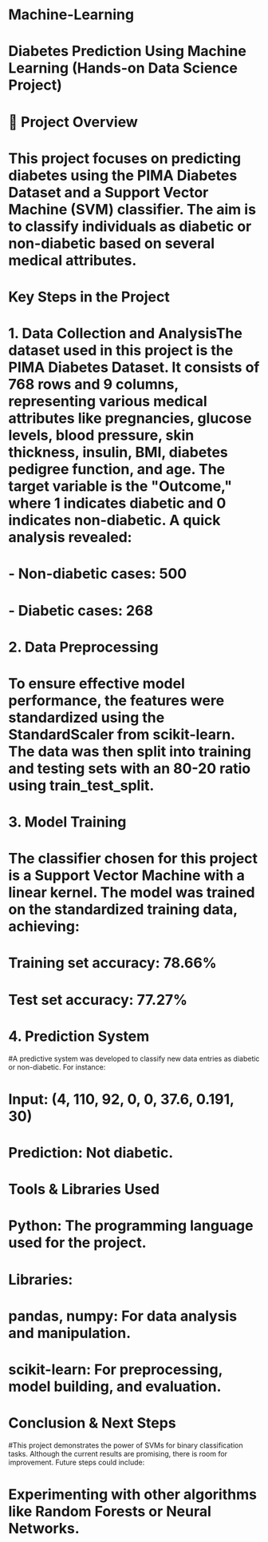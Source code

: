 # Machine-Learning

# Diabetes Prediction Using Machine Learning (Hands-on Data Science Project)

# 🚀 Project Overview
# This project focuses on predicting diabetes using the PIMA Diabetes Dataset and a Support Vector Machine (SVM) classifier. The aim is to classify individuals as diabetic or non-diabetic based on several medical attributes.

# Key Steps in the Project

# 1. Data Collection and AnalysisThe dataset used in this project is the PIMA Diabetes Dataset. It consists of 768 rows and 9 columns, representing various medical attributes like pregnancies, glucose levels, blood pressure, skin thickness, insulin, BMI, diabetes pedigree function, and age. The target variable is the "Outcome," where 1 indicates diabetic and 0 indicates non-diabetic. A quick analysis revealed:
# - Non-diabetic cases: 500
# - Diabetic cases: 268

# 2. Data Preprocessing 
# To ensure effective model performance, the features were standardized using the StandardScaler from scikit-learn. The data was then split into training and testing sets with an 80-20 ratio using train_test_split.

# 3. Model Training
# The classifier chosen for this project is a Support Vector Machine with a linear kernel. The model was trained on the standardized training data, achieving:

# Training set accuracy: 78.66%

# Test set accuracy: 77.27%

# 4. Prediction System

#A predictive system was developed to classify new data entries as diabetic or non-diabetic. For instance:

# Input: (4, 110, 92, 0, 0, 37.6, 0.191, 30)

# Prediction: Not diabetic.


# Tools & Libraries Used

# Python: The programming language used for the project.

# Libraries:

# pandas, numpy: For data analysis and manipulation.

# scikit-learn: For preprocessing, model building, and evaluation.

# Conclusion & Next Steps

#This project demonstrates the power of SVMs for binary classification tasks. Although the current results are promising, there is room for improvement. Future steps could include:

# Experimenting with other algorithms like Random Forests or Neural Networks.
